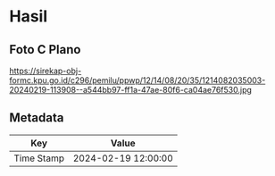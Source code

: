 # Hasil

## Foto C Plano

https://sirekap-obj-formc.kpu.go.id/c296/pemilu/ppwp/12/14/08/20/35/1214082035003-20240219-113908--a544bb97-ff1a-47ae-80f6-ca04ae76f530.jpg


## Metadata

| Key        | Value               |
| ---------- | ------------------- |
| Time Stamp | 2024-02-19 12:00:00 |



